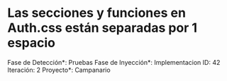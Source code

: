 # Las secciones y funciones en Auth.css están separadas por 1 espacio

Fase de Detección*: Pruebas
Fase de Inyección*: Implementacion
ID: 42
Iteración: 2
Proyecto*: Campanario